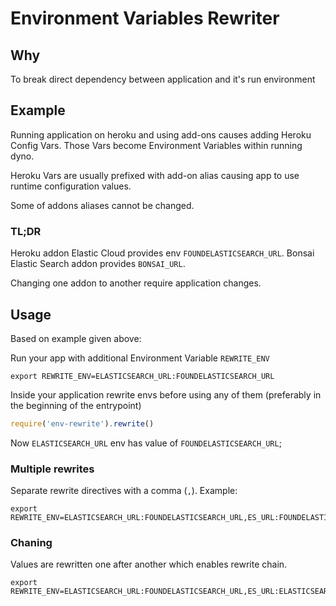 # Environment Variables Rewriter

## Why

To break direct dependency between application and it's run environment

## Example

Running application on heroku and using add-ons causes adding Heroku Config Vars. 
Those Vars become Environment Variables within running dyno.

Heroku Vars are usually prefixed with add-on alias causing app to use
runtime configuration values.

Some of addons aliases cannot be changed.

### TL;DR

Heroku addon Elastic Cloud provides env `FOUNDELASTICSEARCH_URL`. 
Bonsai Elastic Search addon provides `BONSAI_URL`.
  
Changing one addon to another require application changes.

## Usage

Based on example given above:

Run your app with additional Environment Variable `REWRITE_ENV`

```shell
export REWRITE_ENV=ELASTICSEARCH_URL:FOUNDELASTICSEARCH_URL
```

Inside your application rewrite envs before using any of them (preferably in the beginning of the entrypoint)

```javascript
require('env-rewrite').rewrite()
```

Now `ELASTICSEARCH_URL` env has value of `FOUNDELASTICSEARCH_URL`;

### Multiple rewrites

Separate rewrite directives with a comma (`,`). Example:

```shell
export REWRITE_ENV=ELASTICSEARCH_URL:FOUNDELASTICSEARCH_URL,ES_URL:FOUNDELASTICSEARCH_URL
```

### Chaning

Values are rewritten one after another which enables rewrite chain.

```shell
export REWRITE_ENV=ELASTICSEARCH_URL:FOUNDELASTICSEARCH_URL,ES_URL:ELASTICSEARCH_URL
```
